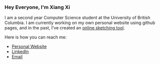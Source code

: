 
### **Hey Everyone, I'm Xiang Xi**

I am a second year Computer Science student at the University of British Columbia. I am currently working on my own personal website using github pages, and in the past, I've created an [online sketching tool](https://github.com/xiangxichen11/PaintApp).

Here is how you can reach me:

- [Personal Website](https://xiangxichen11.github.io/)
- [LinkedIn](https://www.linkedin.com/in/xiangxichen/)
- [Email](xiangxi.chen.ca@gmail.com)
